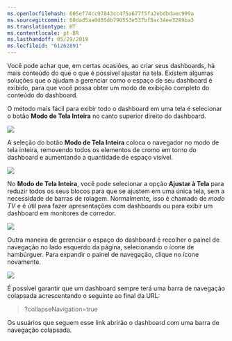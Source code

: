```yaml
---
ms.openlocfilehash: 605ef74cc97843cc475a677f5fa2ebdbdaec909a
ms.sourcegitcommit: 60dad5aa0d85db790553e537bf8ac34ee3289ba3
ms.translationtype: HT
ms.contentlocale: pt-BR
ms.lasthandoff: 05/29/2019
ms.locfileid: "61262891"
---
```

Você pode achar que, em certas ocasiões, ao criar seus dashboards, há mais conteúdo do que o que é possível ajustar na tela. Existem algumas soluções que o ajudam a gerenciar como o espaço de seu dashboard é exibido, para que você possa obter um modo de exibição completo do conteúdo do dashboard.

O método mais fácil para exibir todo o dashboard em uma tela é selecionar o botão **Modo de Tela Inteira** no canto superior direito do dashboard.

![](media/4-4e-get-more-dashboard-space/4-4e_1.png)

A seleção do botão **Modo de Tela Inteira** coloca o navegador no modo de tela inteira, removendo todos os elementos de cromo em torno do dashboard e aumentando a quantidade de espaço visível.

![](media/4-4e-get-more-dashboard-space/4-4e_2.png)

No **Modo de Tela Inteira**, você pode selecionar a opção **Ajustar à Tela** para reduzir todos os seus blocos para que se ajustem em uma única tela, sem a necessidade de barras de rolagem. Normalmente, isso é chamado de *modo TV* e é útil para fazer apresentações com dashboards ou para exibir um dashboard em monitores de corredor.

![](media/4-4e-get-more-dashboard-space/4-4e_3.png)

Outra maneira de gerenciar o espaço do dashboard é recolher o painel de navegação no lado esquerdo da página, selecionando o ícone de hambúrguer. Para expandir o painel de navegação, clique no ícone novamente.

![](media/4-4e-get-more-dashboard-space/4-4e_4.png)

É possível garantir que um dashboard sempre terá uma barra de navegação colapsada acrescentando o seguinte ao final da URL:

> ?collapseNavigation=true
> 
> 

Os usuários que seguem esse link abrirão o dashboard com uma barra de navegação colapsada.

